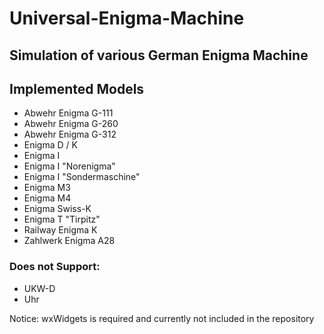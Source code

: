 # Universal-Enigma-Machine

Simulation of various German Enigma Machine
---
## Implemented Models
- Abwehr Enigma G-111
- Abwehr Enigma G-260
- Abwehr Enigma G-312
- Enigma D / K
- Enigma I
- Enigma I "Norenigma"
- Enigma I "Sondermaschine"
- Enigma M3
- Enigma M4
- Enigma Swiss-K
- Enigma T "Tirpitz"
- Railway Enigma K
- Zahlwerk Enigma A28

### Does not Support:
- UKW-D
- Uhr

Notice: wxWidgets is required and currently not included in the repository
